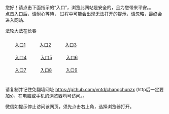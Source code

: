 您好！请点击下面指示的“入口”，浏览此网站是安全的，且为您带来平安。。 <br/>
点击入口后，请耐心等待， 过程中可能会出现无法打开的提示，请忽略，最终会进入网站. </br>

法轮大法在长春<br/>
<div style="padding:10px"><a style="margin:20px" target="_blank" href="https://d285igcqdlddtw.cloudfront.net/2Qpsp?pplolyd" id="ccLink1" rel="nofollow">入口1</a> <a target="_blank" style="margin:20px" href="https://d5sj8ctmrnrh7.cloudfront.net/2Qpsp?mmqcjc" id="ccLink2" rel="nofollow">入口2</a> <a style="margin:20px" target="_blank" href="https://d2xd14jp5xnc5v.cloudfront.net/2Qpsp?bajrflbi" id="ccLink3" rel="nofollow">入口3</a></div>

<div style="padding:10px" ><a style="margin:20px" target="_blank" href="https://d285igcqdlddtw.cloudfront.net/2Qpsp?pplolyd" id="ccLink4" rel="nofollow">入口4</a> <a style="margin:20px" href="https://d5sj8ctmrnrh7.cloudfront.net/2Qpsp?mmqcjc" target="_blank" id="ccLink5" rel="nofollow">入口5</a> <a style="margin:20px" href="https://d2xd14jp5xnc5v.cloudfront.net/2Qpsp?bajrflbi" target="_blank" id="ccLink6" rel="nofollow">入口6</a></div>

<div style="padding:10px"><a style="margin:20px" target="_blank" href="https://d285igcqdlddtw.cloudfront.net/2Qpsp?pplolyd" id="ccLink7" rel="nofollow">入口7</a> <a style="margin:20px" href="https://d5sj8ctmrnrh7.cloudfront.net/2Qpsp?mmqcjc" target="_blank" id="ccLink8" rel="nofollow">入口8</a> <a style="margin:20px" target="_blank" href="https://d2xd14jp5xnc5v.cloudfront.net/2Qpsp?bajrflbi" id="ccLink9" rel="nofollow">入口9</a></div>

<br/>



请复制并记住免翻墙网址 https://github.com/yntd/changchunzx (http后一定要加s)，在电脑或手机的浏览器均可访问。。<br/>

微信如提示停止访问该网页，须先点击右上角，选择浏览器打开。
